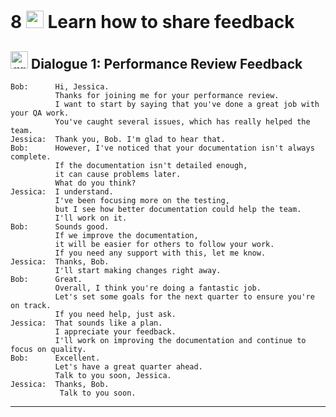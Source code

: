 # 8 <img width="28" height="28" src="https://img.icons8.com/color/28/great-britain.png" alt="great britain"/> Learn how to share feedback

## <img width="28" height="28" src="https://img.icons8.com/color/28/great-britain.png" alt="great britain"/> Dialogue 1: Performance Review Feedback

```
Bob:      Hi, Jessica.
          Thanks for joining me for your performance review.
          I want to start by saying that you've done a great job with your QA work.
          You've caught several issues, which has really helped the team.
Jessica:  Thank you, Bob. I'm glad to hear that.
Bob:      However, I've noticed that your documentation isn't always complete.
          If the documentation isn't detailed enough,
          it can cause problems later.
          What do you think?
Jessica:  I understand.
          I've been focusing more on the testing,
          but I see how better documentation could help the team.
          I'll work on it.
Bob:      Sounds good.
          If we improve the documentation,
          it will be easier for others to follow your work.
          If you need any support with this, let me know.
Jessica:  Thanks, Bob.
          I'll start making changes right away.
Bob:      Great.
          Overall, I think you're doing a fantastic job.
          Let's set some goals for the next quarter to ensure you're on track.
          If you need help, just ask.
Jessica:  That sounds like a plan.
          I appreciate your feedback.
          I'll work on improving the documentation and continue to focus on quality.
Bob:      Excellent.
          Let's have a great quarter ahead.
          Talk to you soon, Jessica.
Jessica:  Thanks, Bob.
           Talk to you soon.
```

---
